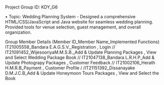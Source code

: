 Project Group ID: KDY_G6

• Topic: Wedding Planning System - Designed a comprehensive HTML/CSS/JavaScript and Java website for seamless wedding planning. Provided tools for venue selection, guest management, and overall organization.
    
Group Member Details (Member ID_Member Name_Implemented Functions)
IT21005558_Bandara E.A.G.S.V._Registration , Login  // IT21091452_WijesooriyaM.M.S.B._Add & Update Planning Packages , View and Select  Wedding Package Book // IT21047138_Bandara L.R.H.P_Add & Update Photograpy Packages , Customer Feedback // IT21002106_Herath H.M.R.B_Payment , Customer Profile  / /IT21151392_Dissanayake D.M.J.C.B_Add & Update Honeymoon Tours Packages , View and Select the Book
